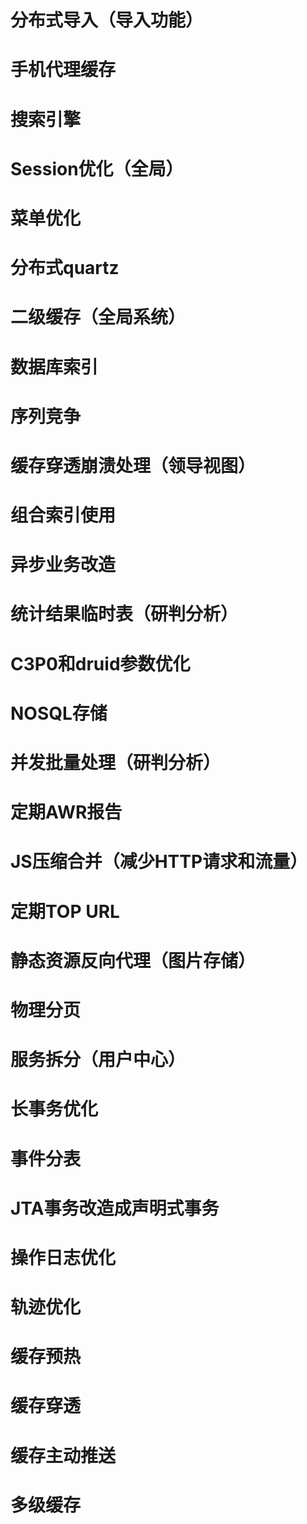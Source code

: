 # 分布式导入（导入功能）

# 手机代理缓存 

# 搜索引擎 

# Session优化（全局）
                                         
# 菜单优化                                                       

# 分布式quartz

# 二级缓存（全局系统）                                         

# 数据库索引                                                   

# 序列竞争

# 缓存穿透崩溃处理（领导视图）                                 

# 组合索引使用                                                

# 异步业务改造

# 统计结果临时表（研判分析）                                 

# C3P0和druid参数优化                                  

# NOSQL存储

# 并发批量处理（研判分析）                                  

# 定期AWR报告                                                  

# JS压缩合并（减少HTTP请求和流量）                             

# 定期TOP URL

# 静态资源反向代理（图片存储）                                 

# 物理分页

# 服务拆分（用户中心）                                         

# 长事务优化

# 事件分表                                                       

# JTA事务改造成声明式事务

# 操作日志优化

# 轨迹优化

# 缓存预热

# 缓存穿透

# 缓存主动推送

# 多级缓存